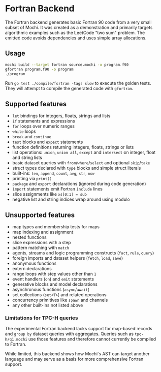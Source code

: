 # Fortran Backend

The Fortran backend generates basic Fortran 90 code from a very small subset of Mochi. It was created as a demonstration and primarily targets algorithmic examples such as the LeetCode "two sum" problem. The emitted code avoids dependencies and uses simple array allocations.

## Usage

```bash
mochi build --target fortran source.mochi -o program.f90
gfortran program.f90 -o program
./program
```

Run `go test ./compile/fortran -tags slow` to execute the golden tests. They will attempt to compile the generated code with `gfortran`.

## Supported features

- `let` bindings for integers, floats, strings and lists
- `if` statements and expressions
- `for` loops over numeric ranges
- `while` loops
- `break` and `continue`
- `test` blocks and `expect` statements
- function definitions returning integers, floats, strings or lists
- list operations: `union`, `union all`, `except` and `intersect` on integer, float and string lists
- basic dataset queries with `from`/`where`/`select` and optional `skip`/`take`
- struct types declared with `type` blocks and simple struct literals
- built-ins: `len`, `append`, `count`, `avg`, `str`, `now`
- printing via `print()`
- `package` and `export` declarations (ignored during code generation)
- `import` statements emit Fortran `include` lines
- slice assignments like `xs[0:1] = sub`
- negative list and string indices wrap around using modulo

## Unsupported features

- map types and membership tests for maps
- map indexing and assignment
- nested functions
- slice expressions with a step
- pattern matching with `match`
- agents, streams and logic programming constructs (`fact`, `rule`, `query`)
- foreign imports and dataset helpers (`fetch`, `load`, `save`)
- anonymous functions
- extern declarations
- range loops with step values other than `1`
- event handlers (`on`) and `emit` statements
- generative blocks and model declarations
- asynchronous functions (`async`/`await`)
- set collections (`set<T>`) and related operations
- concurrency primitives like `spawn` and channels
- any other built-ins not listed above

### Limitations for TPC-H queries

The experimental Fortran backend lacks support for map-based records and
`group by` dataset queries with aggregates. Queries such as `tpc-h/q1.mochi`
use those features and therefore cannot currently be compiled to Fortran.

While limited, this backend shows how Mochi's AST can target another language and may serve as a basis for more comprehensive Fortran support.

